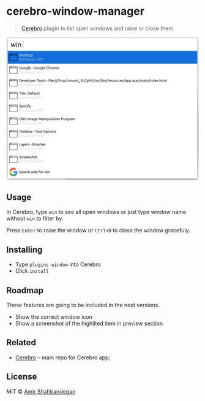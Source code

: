 # cerebro-window-manager

> [Cerebro](https://cerebroapp.com) plugin to list open windows and raise or close them.

![](screenshot.png)

## Usage

In Cerebro, type `win` to see all open windows or just type window name without `win` to filter by.

Press `Enter` to raise the window or `Ctrl+D` to close the window gracefuly.

## Installing

* Type `plugins window` into Cerebro
* Click `install`

## Roadmap
These features are going to be included in the next versions.

* Show the correct window icon
* Show a screenshot of the highlited item in preview section 

## Related

- [Cerebro](http://github.com/KELiON/cerebro) – main repo for Cerebro app;

## License

MIT © [Amir Shahbandegan](https://shahbandegan.ir)